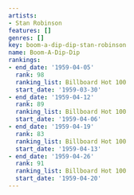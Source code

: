 ```yaml
---
artists:
- Stan Robinson
features: []
genres: []
key: boom-a-dip-dip-stan-robinson
name: Boom-A-Dip-Dip
rankings:
- end_date: '1959-04-05'
  rank: 98
  ranking_list: Billboard Hot 100
  start_date: '1959-03-30'
- end_date: '1959-04-12'
  rank: 89
  ranking_list: Billboard Hot 100
  start_date: '1959-04-06'
- end_date: '1959-04-19'
  rank: 83
  ranking_list: Billboard Hot 100
  start_date: '1959-04-13'
- end_date: '1959-04-26'
  rank: 91
  ranking_list: Billboard Hot 100
  start_date: '1959-04-20'
---
```


